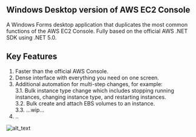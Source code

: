 ## Windows Desktop version of AWS EC2 Console
A Windows Forms desktop application that duplicates the most common functions of the AWS EC2 Console.
Fully based on the official AWS .NET SDK using .NET 5.0.

## Key Features 
1. Faster than the official AWS Console.
2. Dense interface with everything you need on one screen.
3. Additional automation for multi-step changes, for example:<br/>
3.1. Bulk instance type change which includes stopping running instances, changing instance type, and restarting instances.<br/>
3.2. Bulk create and attach EBS volumes to an instance.<br/>
3.3. ...wip...
4. ..
<img alt="alt_text" src="https://github.com/alex-bochkov/ec2-console/blob/main/main-form.png?raw=true" />
